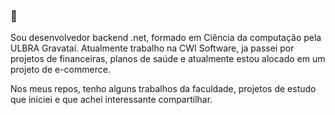 ### 👋

Sou desenvolvedor backend .net, formado em Ciência da computação pela ULBRA Gravataí. Atualmente trabalho na CWI Software, ja passei por projetos de financeiras, planos de saúde e atualmente estou alocado em um projeto de e-commerce.

Nos meus repos, tenho alguns trabalhos da faculdade, projetos de estudo que iniciei e que achei interessante compartilhar. 
